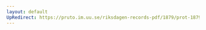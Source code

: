 ```yaml
---
layout: default
UpRedirect: https://pruto.im.uu.se/riksdagen-records-pdf/1879/prot-1879--fk--034/prot-1879--fk--034_000.pdf
---
```

